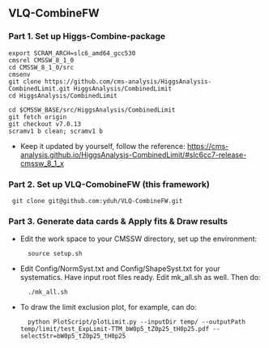 ## VLQ-CombineFW

### Part 1. Set up Higgs-Combine-package 

    export SCRAM_ARCH=slc6_amd64_gcc530
    cmsrel CMSSW_8_1_0
    cd CMSSW_8_1_0/src
    cmsenv
    git clone https://github.com/cms-analysis/HiggsAnalysis-CombinedLimit.git HiggsAnalysis/CombinedLimit
    cd HiggsAnalysis/CombinedLimit

    cd $CMSSW_BASE/src/HiggsAnalysis/CombinedLimit
    git fetch origin
    git checkout v7.0.13
    scramv1 b clean; scramv1 b

  - Keep it updated by yourself, follow the reference: https://cms-analysis.github.io/HiggsAnalysis-CombinedLimit/#slc6cc7-release-cmssw_8_1_x
  
  
### Part 2. Set up VLQ-ComobineFW (this framework)

     git clone git@github.com:yduh/VLQ-CombineFW.git
     
### Part 3. Generate data cards & Apply fits & Draw results

- Edit the work space to your CMSSW directory, set up the environment:

        source setup.sh
        
- Edit Config/NormSyst.txt and Config/ShapeSyst.txt for your systematics. Have input root files ready. Edit mk_all.sh as well. Then do:
 
        ./mk_all.sh

- To draw the limit exclusion plot, for example, can do:

        python PlotScript/plotLimit.py --inputDir temp/ --outputPath temp/limit/test_ExpLimit-TTM_bW0p5_tZ0p25_tH0p25.pdf --selectStr=bW0p5_tZ0p25_tH0p25
